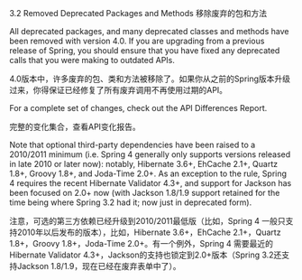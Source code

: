 3.2 Removed Deprecated Packages and Methods  移除废弃的包和方法

All deprecated packages, and many deprecated classes and methods have been removed with version 4.0. If you are upgrading from a previous release of Spring, you should ensure that you have fixed any deprecated calls that you were making to outdated APIs.

4.0版本中，许多废弃的包、类和方法被移除了。如果你从之前的Spring版本升级过来，你得保证已经修复了所有废弃调用不再使用过期的API。

For a complete set of changes, check out the API Differences Report.

完整的变化集合，查看API变化报告。

Note that optional third-party dependencies have been raised to a 2010/2011 minimum (i.e. Spring 4 generally only supports versions released in late 2010 or later now): notably, Hibernate 3.6+, EhCache 2.1+, Quartz 1.8+, Groovy 1.8+, and Joda-Time 2.0+. As an exception to the rule, Spring 4 requires the recent Hibernate Validator 4.3+, and support for Jackson has been focused on 2.0+ now (with Jackson 1.8/1.9 support retained for the time being where Spring 3.2 had it; now just in deprecated form).

注意，可选的第三方依赖已经升级到2010/2011最低版（比如，Spring 4 一般只支持2010年以后发布的版本），比如，Hibernate 3.6+，EhCache 2.1+，Quartz 1.8+，Groovy 1.8+，Joda-Time 2.0+。有一个例外，Spring 4 需要最近的Hibernate Validator 4.3+，Jackson的支持也锁定到2.0+版本（Spring 3.2还支持Jackson 1.8/1.9，现在已经在废弃表单中了）。